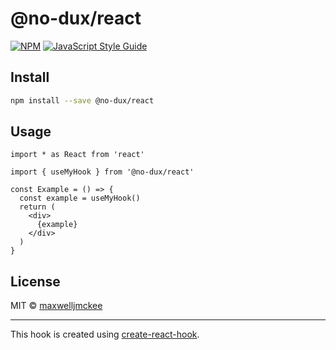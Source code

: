 # @no-dux/react

> 

[![NPM](https://img.shields.io/npm/v/@no-dux/react.svg)](https://www.npmjs.com/package/@no-dux/react) [![JavaScript Style Guide](https://img.shields.io/badge/code_style-standard-brightgreen.svg)](https://standardjs.com)

## Install

```bash
npm install --save @no-dux/react
```

## Usage

```tsx
import * as React from 'react'

import { useMyHook } from '@no-dux/react'

const Example = () => {
  const example = useMyHook()
  return (
    <div>
      {example}
    </div>
  )
}
```

## License

MIT © [maxwelljmckee](https://github.com/maxwelljmckee)

---

This hook is created using [create-react-hook](https://github.com/hermanya/create-react-hook).
